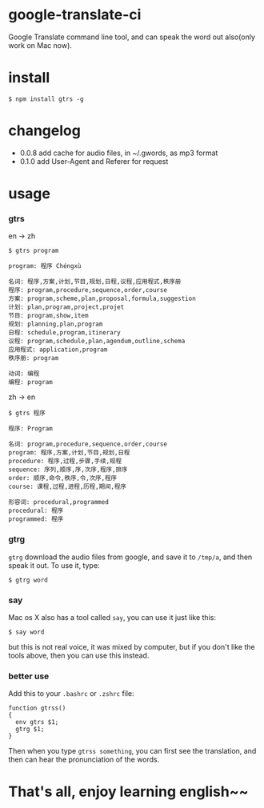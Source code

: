 google-translate-ci
===================

Google Translate command line tool, and can speak the word out also(only work on Mac now).

install
======
```
$ npm install gtrs -g
```

changelog
=========

* 0.0.8 add cache for audio files, in ~/.gwords, as mp3 format
* 0.1.0 add User-Agent and Referer for request

usage
====

### gtrs

en -> zh
```
$ gtrs program
```

```
program: 程序 Chéngxù

名词: 程序,方案,计划,节目,规划,日程,议程,应用程式,秩序册
程序: program,procedure,sequence,order,course
方案: program,scheme,plan,proposal,formula,suggestion
计划: plan,program,project,projet
节目: program,show,item
规划: planning,plan,program
日程: schedule,program,itinerary
议程: program,schedule,plan,agendum,outline,schema
应用程式: application,program
秩序册: program

动词: 编程
编程: program
```

zh -> en
```
$ gtrs 程序
```

```
程序: Program

名词: program,procedure,sequence,order,course
program: 程序,方案,计划,节目,规划,日程
procedure: 程序,过程,步骤,手续,规程
sequence: 序列,顺序,序,次序,程序,排序
order: 顺序,命令,秩序,令,次序,程序
course: 课程,过程,进程,历程,期间,程序

形容词: procedural,programmed
procedural: 程序
programmed: 程序
```

### gtrg
`gtrg` download the audio files from google, and save it to `/tmp/a`, and then speak it out.
To use it, type:
```
$ gtrg word
```

### say
Mac os X also has a tool called `say`, you can use it just like this:
```
$ say word
```
but this is not real voice, it was mixed by computer, but if you don't like the tools above, then you can use this instead.

### better use
Add this to your `.bashrc` or `.zshrc` file:
```
function gtrss()
{
  env gtrs $1;
  gtrg $1;
}
```
Then when you type `gtrss something`, you can first see the translation, and then can hear the pronunciation of the words.

# That's all, enjoy learning english~~
